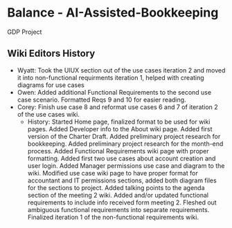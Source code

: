 # Balance - AI-Assisted-Bookkeeping
GDP Project

## Wiki Editors History
* Wyatt: Took the UIUX section out of the use cases iteration 2 and moved it into non-functional requirments iteration 1, helped with creating diagrams for use cases
* Owen: Added additional Functional Requirements to the second use case scenario. Formatted Reqs 9 and 10 for easier reading.
* Corey: Finish use case 8 and reformat use cases 6 and 7 of iteration 2 of the use cases wiki.
  * History: Started Home page, finalized format to be used for wiki pages. Added Developer info to the About wiki page. Added first version of the Charter Draft. Added preliminary project research for bookkeeping. Added preliminary project research for the month-end process. Added Functional Requirements wiki page with proper formatting. Added first two use cases about account creation and user login. Added Manager permissions use case and diagram to the wiki. Modified use case wiki page to have proper format for accountant and IT permissions sections, added both diagram files for the sections to project. Added talking points to the agenda section of the meeting 2 wiki. Added and/or updated functional requirements to include info received form meeting 2. Fleshed out ambiguous functional requirements into separate requirements. Finalized iteration 1 of the non-functional requirements wiki.
